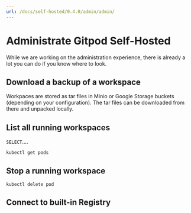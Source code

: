 ```yaml
---
url: /docs/self-hosted/0.4.0/admin/admin/
---
```


# Administrate Gitpod Self-Hosted

While we are working on the administration experience, there is already a lot you can do if you know where to look.


## Download a backup of a workspace

Workpaces are stored as tar files in Minio or Google Storage buckets (depending on your configuration).
The tar files can be downloaded from there and unpacked locally.


## List all running workspaces

`SELECT`....

`kubectl get pods`

## Stop a running workspace

`kubectl delete pod`


## Connect to built-in Registry
